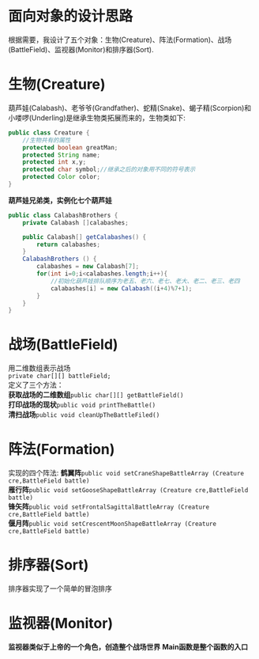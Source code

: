 # 面向对象的设计思路
根据需要，我设计了五个对象：生物(Creature)、阵法(Formation)、战场(BattleField)、监视器(Monitor)和排序器(Sort).
# 生物(Creature)
葫芦娃(Calabash)、老爷爷(Grandfather)、蛇精(Snake)、蝎子精(Scorpion)和小喽啰(Underling)是继承生物类拓展而来的，生物类如下:
```java
public class Creature {
    //生物共有的属性
    protected boolean greatMan;
    protected String name;
    protected int x,y;
    protected char symbol;//继承之后的对象用不同的符号表示
    protected Color color;
}
```
**葫芦娃兄弟类，实例化七个葫芦娃**
```java
public class CalabashBrothers {
    private Calabash []calabashes;

    public Calabash[] getCalabashes() {
        return calabashes;
    }
    CalabashBrothers () {
        calabashes = new Calabash[7];
        for(int i=0;i<calabashes.length;i++){
            //初始化葫芦娃排队顺序为老五、老六、老七、老大、老二、老三、老四
            calabashes[i] = new Calabash((i+4)%7+1);
        }
    }
}
```
# 战场(BattleField)
用二维数组表示战场  
`private char[][] battleField;`  
定义了三个方法：  
**获取战场的二维数组**`public char[][] getBattleField()`  
**打印战场的现状**`public void printTheBattle()`  
**清扫战场**`public void cleanUpTheBattleFiled()`  
# 阵法(Formation)
实现的四个阵法:
**鹤翼阵**`public void setCraneShapeBattleArray (Creature cre,BattleField battle)`  
**雁行阵**`public void setGooseShapeBattleArray (Creature cre,BattleField battle)`  
**锋矢阵**`public void setFrontalSagittalBattleArray (Creature cre,BattleField battle)`  
**偃月阵**`public void setCrescentMoonShapeBattleArray (Creature cre,BattleField battle)`  
# 排序器(Sort)
排序器实现了一个简单的冒泡排序
# 监视器(Monitor)
**监视器类似于上帝的一个角色，创造整个战场世界**
**Main函数是整个函数的入口**
